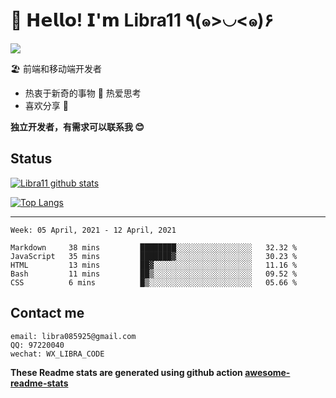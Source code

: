 # 🥳 𝗛𝗲𝗹𝗹𝗼! 𝗜'𝗺 Libra11 ٩(๑>◡<๑)۶

[![](https://img.shields.io/badge/-@Libra11-%23181717?style=flat-square&logo=github)](https://github.com/Libra11)

🏖 前端和移动端开发者

- 热衷于新奇的事物 🤩 热爱思考
- 喜欢分享 🧐

**独立开发者，有需求可以联系我 😊**

## Status

[![Libra11 github stats](https://github-readme-stats.vercel.app/api?username=Libra11&count_private=true&show_icons=true&theme=radical)](https://github.com/Libra11)

[![Top Langs](https://github-readme-stats.vercel.app/api/top-langs/?username=Libra11&theme=radical)](https://github.com/Libra11)

---

<!--START_SECTION:waka-->
```text
Week: 05 April, 2021 - 12 April, 2021

Markdown     38 mins         ████████░░░░░░░░░░░░░░░░░   32.32 % 
JavaScript   35 mins         ███████▓░░░░░░░░░░░░░░░░░   30.23 % 
HTML         13 mins         ██▓░░░░░░░░░░░░░░░░░░░░░░   11.16 % 
Bash         11 mins         ██▒░░░░░░░░░░░░░░░░░░░░░░   09.52 % 
CSS          6 mins          █▒░░░░░░░░░░░░░░░░░░░░░░░   05.66 % 
```
<!--END_SECTION:waka-->

## Contact me

```text
email: libra085925@gmail.com
QQ: 97220040
wechat: WX_LIBRA_CODE
```

**These Readme stats are generated using github action [awesome-readme-stats](https://github.com/anmol098/waka-readme-stats)**
